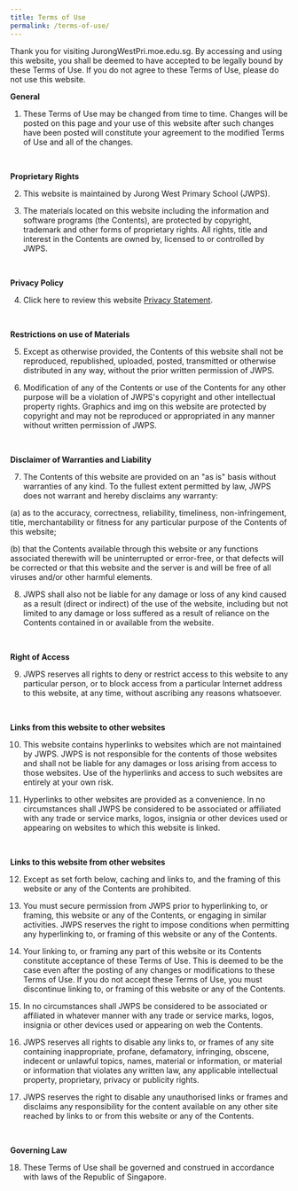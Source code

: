 ```yaml
---
title: Terms of Use
permalink: /terms-of-use/
---
```

Thank you for visiting JurongWestPri.moe.edu.sg. By accessing and using this website, you shall be deemed to have accepted to be legally bound by these Terms of Use. If you do not agree to these Terms of Use, please do not use this website.
<br>

**General**

1. These Terms of Use may be changed from time to time. Changes will be posted on this page and your use of this website after such changes have been posted will constitute your agreement to the modified Terms of Use and all of the changes.

<br>

**Proprietary Rights**

2. This website is maintained by Jurong West Primary School (JWPS).

3. The materials located on this website including the information and software programs (the Contents), are protected by copyright, trademark and other forms of proprietary rights. All rights, title and interest in the Contents are owned by, licensed to or controlled by JWPS.
<br>

**Privacy Policy**

4. Click here to review this website  [Privacy Statement](/privacy).

<br>

**Restrictions on use of Materials**

5. Except as otherwise provided, the Contents of this website shall not be reproduced, republished, uploaded, posted, transmitted or otherwise distributed in any way, without the prior written permission of JWPS.

6. Modification of any of the Contents or use of the Contents for any other purpose will be a violation of JWPS's copyright and other intellectual property rights. Graphics and img on this website are protected by copyright and may not be reproduced or appropriated in any manner without written permission of JWPS.

<br>

**Disclaimer of Warranties and Liability**

7. The Contents of this website are provided on an "as is" basis without warranties of any kind. To the fullest extent permitted by law, JWPS does not warrant and hereby disclaims any warranty:

(a) as to the accuracy, correctness, reliability, timeliness, non-infringement, title, merchantability or fitness for any particular purpose of the Contents of this website;

(b) that the Contents available through this website or any functions associated therewith will be uninterrupted or error-free, or that defects will be corrected or that this website and the server is and will be free of all viruses and/or other harmful elements.

8. JWPS shall also not be liable for any damage or loss of any kind caused as a result (direct or indirect) of the use of the website, including but not limited to any damage or loss suffered as a result of reliance on the Contents contained in or available from the website.

<br>

**Right of Access**

9. JWPS reserves all rights to deny or restrict access to this website to any particular person, or to block access from a particular Internet address to this website, at any time, without ascribing any reasons whatsoever.

<br>

**Links from this website to other websites**

10. This website contains hyperlinks to websites which are not maintained by JWPS. JWPS is not responsible for the contents of those websites and shall not be liable for any damages or loss arising from access to those websites. Use of the hyperlinks and access to such websites are entirely at your own risk.

11. Hyperlinks to other websites are provided as a convenience. In no circumstances shall JWPS be considered to be associated or affiliated with any trade or service marks, logos, insignia or other devices used or appearing on websites to which this website is linked.

<br>

**Links to this website from other websites**

12. Except as set forth below, caching and links to, and the framing of this website or any of the Contents are prohibited.

13. You must secure permission from JWPS prior to hyperlinking to, or framing, this website or any of the Contents, or engaging in similar activities. JWPS reserves the right to impose conditions when permitting any hyperlinking to, or framing of this website or any of the Contents.

14. Your linking to, or framing any part of this website or its Contents constitute acceptance of these Terms of Use. This is deemed to be the case even after the posting of any changes or modifications to these Terms of Use. If you do not accept these Terms of Use, you must discontinue linking to, or framing of this website or any of the Contents.

15. In no circumstances shall JWPS be considered to be associated or affiliated in whatever manner with any trade or service marks, logos, insignia or other devices used or appearing on web the Contents.

16. JWPS reserves all rights to disable any links to, or frames of any site containing inappropriate, profane, defamatory, infringing, obscene, indecent or unlawful topics, names, material or information, or material or information that violates any written law, any applicable intellectual property, proprietary, privacy or publicity rights.

17. JWPS reserves the right to disable any unauthorised links or frames and disclaims any responsibility for the content available on any other site reached by links to or from this website or any of the Contents.

<br>

**Governing Law**

18. These Terms of Use shall be governed and construed in accordance with laws of the Republic of Singapore.